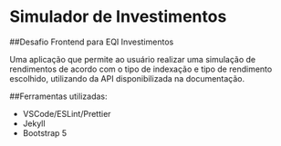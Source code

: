 # Simulador de Investimentos
##Desafio Frontend para EQI Investimentos

Uma aplicação que permite ao usuário realizar uma simulação de rendimentos de acordo com o tipo de indexação e tipo de rendimento escolhido, utilizando da API disponibilizada na documentação.

##Ferramentas utilizadas:
<ul>
  <li>VSCode/ESLint/Prettier
  <li>Jekyll
  <li>Bootstrap 5
</ul>

